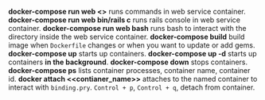**docker-compose run web <<commands>>** runs commands in web service container.
**docker-compose run web bin/rails c** runs rails console in web service container.
**docker-compose run web bash** runs bash to interact with the directory inside
the web service container.
**docker-compose build** build image when `Dockerfile` changes or when you want to update or add gems.
**docker-compose up** starts up containers.
**docker-compose up -d** starts up containers **in the background**.
**docker-compose down** stops containers.
**docker-compose ps** lists container processes, container name, container id.
**docker attach <<contianer_name>>** attaches to the named container to interact
with `binding.pry`. `Control + p`, `Control + q`, detach from container.
